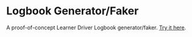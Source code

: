 Logbook Generator/Faker
=======================

A proof-of-concept Learner Driver Logbook generator/faker. [Try it here](https://liamzebedee.github.io/logbookgen/).